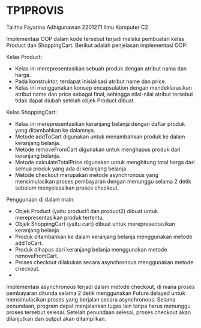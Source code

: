 # TP1PROVIS
Talitha Fayarina Adhigunawan
2201271
Ilmu Komputer C2

Implementasi OOP dalam kode tersebut terjadi melalui pembuatan kelas Product dan ShoppingCart. Berikut adalah penjelasan implementasi OOP:

Kelas Product:
- Kelas ini merepresentasikan sebuah produk dengan atribut nama dan harga.
- Pada konstruktor, terdapat inisialisasi atribut name dan price.
- Kelas ini menggunakan konsep encapsulation dengan mendeklarasikan atribut name dan price sebagai final, sehingga nilai-nilai atribut tersebut tidak dapat diubah setelah objek Product dibuat.
  
Kelas ShoppingCart:
- Kelas ini merepresentasikan keranjang belanja dengan daftar produk yang ditambahkan ke dalamnya.
- Metode addToCart digunakan untuk menambahkan produk ke dalam keranjang belanja.
- Metode removeFromCart digunakan untuk menghapus produk dari keranjang belanja.
- Metode calculateTotalPrice digunakan untuk menghitung total harga dari semua produk yang ada di keranjang belanja.
- Metode checkout merupakan metode asynchronous yang mensimulasikan proses pembayaran dengan menunggu selama 2 detik sebelum menyelesaikan proses checkout.

Penggunaan di dalam main:
- Objek Product (yaitu product1 dan product2) dibuat untuk merepresentasikan produk tertentu.
- Objek ShoppingCart (yaitu cart) dibuat untuk merepresentasikan keranjang belanja.
- Produk ditambahkan ke dalam keranjang belanja menggunakan metode addToCart.
- Produk dihapus dari keranjang belanja menggunakan metode removeFromCart.
- Proses checkout dilakukan secara asynchronous menggunakan metode checkout.
- 
Implementasi asynchronous terjadi dalam metode checkout, di mana proses pembayaran ditunda selama 2 detik menggunakan Future.delayed untuk mensimulasikan proses yang berjalan secara asynchronous. Selama penundaan, program dapat menjalankan tugas lain tanpa harus menunggu proses tersebut selesai. Setelah penundaan selesai, proses checkout akan dilanjutkan dan output akan ditampilkan.
